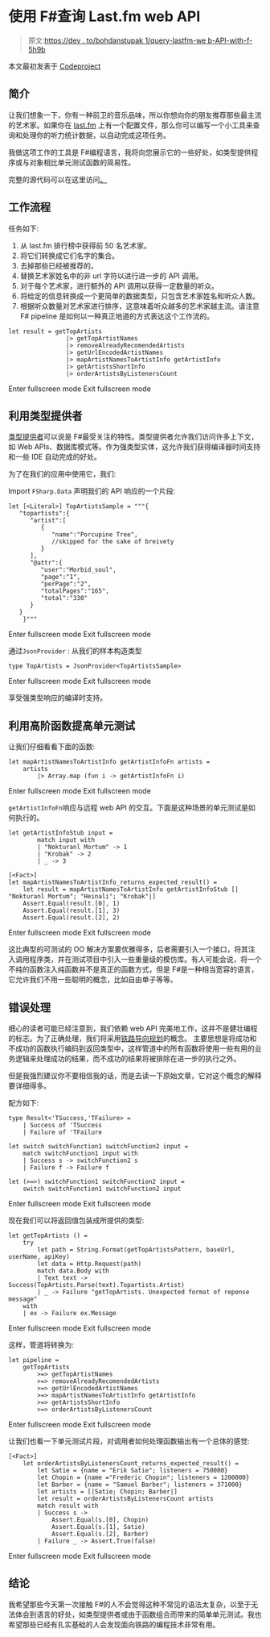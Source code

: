 # 使用 F#查询 Last.fm web API

> 原文:[https://dev . to/bohdanstupak 1/query-lastfm-we b-API-with-f-5h9b](https://dev.to/bohdanstupak1/querying-lastfm-web-api-with-f-5h9b)

本文最初发表于 [Codeproject](https://www.codeproject.com/Tips/1213993/Querying-Last-fm-web-API-with-Fsharp)

## 简介

让我们想象一下，你有一种前卫的音乐品味，所以你想向你的朋友推荐那些最主流的艺术家。如果你在 [last.fm](https://www.last.fm/home) 上有一个配置文件，那么你可以编写一个小工具来查询和处理你的听力统计数据，以自动完成这项任务。

我做这项工作的工具是 F#编程语言，我将向您展示它的一些好处，如类型提供程序或与对象相比单元测试函数的简易性。

完整的源代码可以在这里访问[。](https://github.com/Wkalmar/LastFmArtistGetter)

## 工作流程

任务如下:

1.  从 last.fm 排行榜中获得前 50 名艺术家。
2.  将它们转换成它们名字的集合。
3.  去掉那些已经被推荐的。
4.  替换艺术家姓名中的非 url 字符以进行进一步的 API 调用。
5.  对于每个艺术家，进行额外的 API 调用以获得一定数量的听众。
6.  将给定的信息转换成一个更简单的数据类型，只包含艺术家姓名和听众人数。
7.  根据听众数量对艺术家进行排序，这意味着听众越多的艺术家越主流。请注意 F# pipeline 是如何以一种真正地道的方式表达这个工作流的。

```
let result = getTopArtists
                |> getTopArtistNames
                |> removeAlreadyRecomendedArtists
                |> getUrlEncodedArtistNames 
                |> mapArtistNamesToArtistInfo getArtistInfo
                |> getArtistsShortInfo
                |> orderArtistsByListenersCount 
```

Enter fullscreen mode Exit fullscreen mode

## 利用类型提供者

[类型提供者](https://docs.microsoft.com/en-us/dotnet/fsharp/tutorials/type-providers/)可以说是 F#最受关注的特性。类型提供者允许我们访问许多上下文，如 Web APIs、数据库模式等。作为强类型实体，这允许我们获得编译器时间支持和一些 IDE 自动完成的好处。

为了在我们的应用中使用它，我们:

Import `FSharp.Data`
声明我们的 API 响应的一个片段:

```
let [<Literal>] TopArtistsSample = """{  
   "topartists":{  
      "artist":[  
         {  
            "name":"Porcupine Tree",
            //skipped for the sake of breivety
         }
      ],
      "@attr":{  
         "user":"Morbid_soul",
         "page":"1",
         "perPage":"2",
         "totalPages":"165",
         "total":"330"
      }
   }
    }""" 
```

Enter fullscreen mode Exit fullscreen mode

通过`JsonProvider` :
从我们的样本构造类型

```
type TopArtists = JsonProvider<TopArtistsSample> 
```

Enter fullscreen mode Exit fullscreen mode

享受强类型响应的编译时支持。

## 利用高阶函数提高单元测试

让我们仔细看看下面的函数:

```
let mapArtistNamesToArtistInfo getArtistInfoFn artists = 
    artists
        |> Array.map (fun i -> getArtistInfoFn i) 
```

Enter fullscreen mode Exit fullscreen mode

`getArtistInfoFn`响应与远程 web API 的交互。下面是这种场景的单元测试是如何执行的。

```
let getArtistInfoStub input = 
        match input with
        | "Nokturanl Mortum" -> 1
        | "Krobak" -> 2
        | _ -> 3

[<Fact>]
let mapArtistNamesToArtistInfo_returns_expected_result() =
    let result = mapArtistNamesToArtistInfo getArtistInfoStub [| "Nokturanl Mortum"; "Heinali"; "Krobak"|]
    Assert.Equal(result.[0], 1)
    Assert.Equal(result.[1], 3)
    Assert.Equal(result.[2], 2) 
```

Enter fullscreen mode Exit fullscreen mode

这比典型的可测试的 OO 解决方案要优雅得多，后者需要引入一个接口，将其注入调用程序类，并在测试项目中引入一些重量级的模仿库。有人可能会说，将一个不纯的函数注入纯函数并不是真正的函数方式，但是 F#是一种相当宽容的语言，它允许我们不用一些聪明的概念，比如自由单子等等。

## 错误处理

细心的读者可能已经注意到，我们依赖 web API 完美地工作，这并不是健壮编程的标志。为了正确处理，我们将采用[铁路导向规划](https://fsharpforfunandprofit.com/rop/)的概念。
主要思想是将成功和不成功的函数执行编码到返回类型中，这样管道中的所有函数将使用一些有用的业务逻辑来处理成功的结果，而不成功的结果将被排除在进一步的执行之外。

但是我强烈建议你不要相信我的话，而是去读一下原始文章，它对这个概念的解释要详细得多。

配方如下:

```
type Result<'TSuccess,'TFailure> = 
    | Success of 'TSuccess
    | Failure of 'TFailure

let switch switchFunction1 switchFunction2 input = 
    match switchFunction1 input with
    | Success s -> switchFunction2 s 
    | Failure f -> Failure f

let (>=>) switchFunction1 switchFunction2 input = 
    switch switchFunction1 switchFunction2 input 
```

Enter fullscreen mode Exit fullscreen mode

现在我们可以将返回值包装成所提供的类型:

```
let getTopArtists () = 
    try
        let path = String.Format(getTopArtistsPattern, baseUrl, userName, apiKey)
        let data = Http.Request(path)
        match data.Body with
        | Text text -> Success(TopArtists.Parse(text).Topartists.Artist)
        | _ -> Failure "getTopArtists. Unexpected format of reponse message"
    with
    | ex -> Failure ex.Message 
```

Enter fullscreen mode Exit fullscreen mode

这样，管道将转换为:

```
let pipeline = 
    getTopArtists
        >=> getTopArtistNames
        >=> removeAlreadyRecomendedArtists
        >=> getUrlEncodedArtistNames 
        >=> mapArtistNamesToArtistInfo getArtistInfo
        >=> getArtistsShortInfo
        >=> orderArtistsByListenersCount 
```

Enter fullscreen mode Exit fullscreen mode

让我们也看一下单元测试片段，对调用者如何处理函数输出有一个总体的感觉:

```
[<Fact>]
    let orderArtistsByListenersCount_returns_expected_result() =
        let Satie = {name = "Erik Satie"; listeners = 750000}
        let Chopin = {name ="Frederic Chopin"; listeners = 1200000}
        let Barber = {name = "Samuel Barber"; listeners = 371000}
        let artists = [|Satie; Chopin; Barber|]
        let result = orderArtistsByListenersCount artists
        match result with
        | Success s -> 
            Assert.Equal(s.[0], Chopin)
            Assert.Equal(s.[1], Satie)
            Assert.Equal(s.[2], Barber)
        | Failure _ -> Assert.True(false) 
```

Enter fullscreen mode Exit fullscreen mode

## 结论

我希望那些今天第一次接触 F#的人不会觉得这种不常见的语法太复杂，以至于无法体会到语言的好处，如类型提供者或由于函数组合而带来的简单单元测试。我也希望那些已经有扎实基础的人会发现面向铁路的编程技术非常有用。